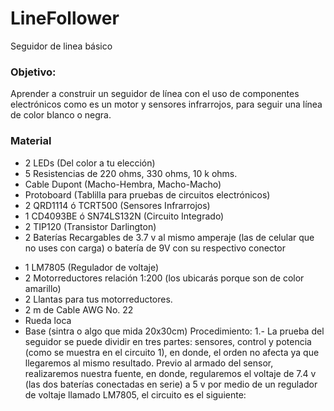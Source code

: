 # LineFollower
Seguidor de linea básico


### Objetivo:

Aprender a construir un seguidor de línea con el uso de componentes electrónicos como es un motor y sensores
infrarrojos, para seguir una línea de color blanco o negra.

### Material

* 2 LEDs (Del color a tu elección)
* 5 Resistencias de 220 ohms, 330 ohms, 10 k ohms.
* Cable Dupont (Macho-Hembra, Macho-Macho)
* Protoboard (Tablilla para pruebas de circuitos electrónicos)
* 2 QRD1114 ó TCRT500 (Sensores Infrarrojos)
* 1 CD4093BE ó SN74LS132N (Circuito Integrado)
* 2 TIP120 (Transistor Darlington)
* 2 Baterías Recargables de 3.7 v al mismo amperaje (las de celular que no uses con carga) o batería de 9V con su
respectivo conector 
- 1 LM7805 (Regulador de voltaje) 
- 2 Motorreductores relación 1:200 (los ubicarás porque son de color amarillo) 
- 2 Llantas para tus motorreductores. 
- 2 m de Cable AWG No. 22 
- Rueda loca 
- Base (sintra o algo que mida 20x30cm)
Procedimiento:
1.- La prueba del seguidor se puede dividir en tres partes: sensores, control y potencia (como se muestra en el circuito
1), en donde, el orden no afecta ya que llegaremos al mismo resultado.
Previo al armado del sensor, realizaremos nuestra fuente, en donde, regularemos el voltaje de 7.4 v (las dos baterías
conectadas en serie) a 5 v por medio de un regulador de voltaje llamado LM7805, el circuito es el siguiente:
